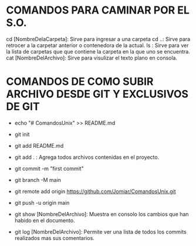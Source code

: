 # COMANDOS PARA CAMINAR POR EL S.O.
cd [NombreDelaCarpeta]: Sirve para ingresar a una carpeta
cd ..: Sirve para retrocer a la carpetar anterior o contenedora de la actual.
ls : Sirve para ver la lista de carpetas que que contiene la carpeta en la que uno se encuentra.
cat [NombreDelArchivo]: Sirve para visulizar el texto plano en consola.


# COMANDOS DE COMO SUBIR ARCHIVO DESDE GIT Y EXCLUSIVOS DE GIT
- echo "# ComandosUnix" >> README.md
- git init
- git add README.md
- git add . : Agrega todos archivos contenidas en el proyecto.
- git commit -m "first commit"
- git branch -M main
- git remote add origin https://github.com/Jomiar/ComandosUnix.git
- git push -u origin main

- git show [NombreDelArchivo]: Muestra en consolo los cambios que han habido en el documento.
- git log [NombreDelArchivo]: Permite ver una lista de todos los commits realizados mas sus comentarios.



